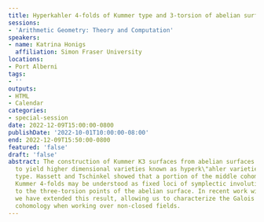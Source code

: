 ```yaml
---
title: Hyperkahler 4-folds of Kummer type and 3-torsion of abelian surfaces
sessions:
- 'Arithmetic Geometry: Theory and Computation'
speakers:
- name: Katrina Honigs
  affiliation: Simon Fraser University
locations:
- Port Alberni
tags:
- ''
outputs:
- HTML
- Calendar
categories:
- special-session
date: 2022-12-09T15:00:00-0800
publishDate: '2022-10-01T10:00:00-08:00'
end: 2022-12-09T15:50:00-0800
featured: 'false'
draft: 'false'
abstract: The construction of Kummer K3 surfaces from abelian surfaces can be generalized
  to yield higher dimensional varieties known as hyperk\"ahler varieties of Kummer
  type. Hassett and Tschinkel showed that a portion of the middle cohomology of generalized
  Kummer 4-folds may be understood as fixed loci of symplectic involutions corresponding
  to the three-torsion points of the abelian surface. In recent work with Sarah Frei,
  we have extended this result, allowing us to characterize the Galois action on the
  cohomology when working over non-closed fields.
---
```

